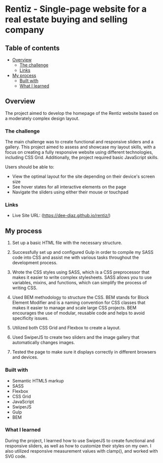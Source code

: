 # Rentiz - Single-page website for a real estate buying and selling company

## Table of contents

- [Overview](#overview)
  - [The challenge](#the-challenge)
  - [Links](#links)
- [My process](#my-process)
  - [Built with](#built-with)
  - [What I learned](#what-i-learned)

## Overview

The project aimed to develop the homepage of the Rentiz website based on a moderately complex design layout.

### The challenge

The main challenge was to create functional and responsive sliders and a gallery.
This project aimed to assess and showcase my layout skills, with a focus on creating a fully responsive website using different technologies, including CSS Grid. Additionally, the project required basic JavaScript skills.

Users should be able to:

- View the optimal layout for the site depending on their device's screen size
- See hover states for all interactive elements on the page
- Navigate the sliders using either their mouse or touchpad

### Links

- Live Site URL: (https://dee-diaz.github.io/rentiz/)

## My process

1. Set up a basic HTML file with the necessary structure.

2. Successfully set up and configured Gulp in order to compile my SASS code into CSS and assist me with various tasks throughout the development process.

3. Wrote the CSS styles using SASS, which is a CSS preprocessor that makes it easier to write complex stylesheets. SASS allows you to use variables, mixins, and functions, which can simplify the process of writing CSS.

4. Used BEM methodology to structure the CSS. BEM stands for Block Element Modifier and is a naming convention for CSS classes that makes it easier to manage and scale large CSS projects. BEM encourages the use of modular, reusable code and helps to avoid specificity issues.

5. Utilized both CSS Grid and Flexbox to create a layout.

6. Used SwiperJS to create two sliders and the image gallery that automatically changes images.

7. Tested the page to make sure it displays correctly in different browsers and devices.

### Built with

- Semantic HTML5 markup
- SASS
- Flexbox
- CSS Grid
- JavaScript
- SwiperJS
- Gulp
- BEM

### What I learned

During the project, I learned how to use SwiperJS to create functional and responsive sliders, as well as how to customize their styles on my own. I also utilized responsive measurement values with clamp(), and worked with SVG code.
